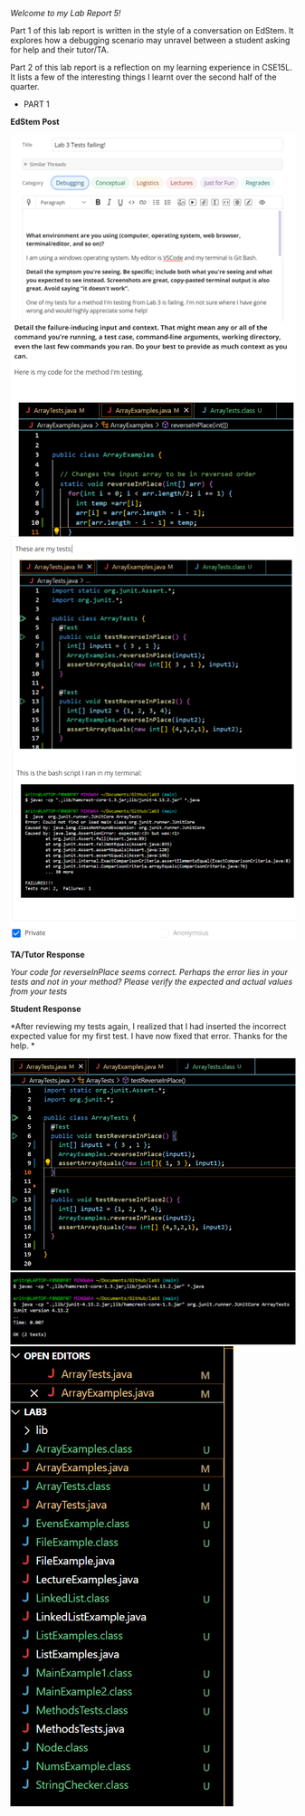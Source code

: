 *Welcome to my Lab Report 5!*

Part 1 of this lab report is written in the style of a conversation on EdStem. It explores how a debugging scenario may unravel between a student asking for help and their tutor/TA.

Part 2 of this lab report is a reflection on my learning experience in CSE15L. It lists a few of the interesting things I learnt over the second half of the quarter.

* PART 1

**EdStem Post**

![Image](edstem1_lab5.png)
![Image](edstem2_lab5.png)
![Image](edstem3_lab5.png)
![Image](edstem4_lab5.png)

**TA/Tutor Response**

*Your code for reverseInPlace seems correct. Perhaps the error lies in your tests and not in your method? Please verify the expected and actual values from your tests*

**Student Response**

*After reviewing my tests again, I realized that I had inserted the incorrect expected value for my first test. I have now fixed that error. Thanks for the help. *

![Image](tests_fixed.png)
![Image](tests_success_bash.png)
![Image](vs_code_class_files.png)




